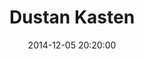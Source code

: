 ---
layout: speaker
category: speaker
date: 2014-12-05 20:20:00
title: Dustan Kasten
name: Dustan Kasten
role: Developer Advocate
company: Skookum Digital Works
company-url: www.skookum.com
biography: "Dustan Kasten is the developer advocate at Skookum Digital Works in Charlotte, NC. After operating as the front end lead of many projects on a wide array of technologies, he left a production role behind to dedicate his time to improving software through educating and mentoring his team and community. Dustan is active in the Charlotte development community through co-organizing both CharlotteJS and the Charlotte Functional Meetup Group."
bio-photo: dustan-kasten.jpg
facebook-profile: ~
twitter-handle: iamdustan
website-url: ~
talk-start-time: 3:20pm
talk-title: "Building a Software Development Culture"
talk-description: ~
---